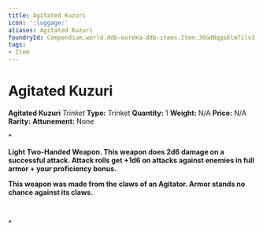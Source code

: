 ```yaml
---
title: Agitated Kuzuri
icon: ':luggage:'
aliases: Agitated Kuzuri
foundryId: Compendium.world.ddb-eureka-ddb-items.Item.J0GdBqqsElmTilv3
tags:
- Item
---
```


# Agitated Kuzuri

**Agitated Kuzuri**
_Trinket_
**Type:** Trinket
**Quantity:** 1
**Weight:** N/A
**Price:** N/A
**Rarity:** 
**Attunement:** None

*<p><b>Light Two-Handed Weapon. This weapon does 2d6 damage on a successful attack. Attack rolls get +1d6 on attacks against enemies in full armor + your proficiency bonus. </b>

<b>This weapon was made from the claws of an Agitator. Armor stands no chance against its claws. </b>

 </p>*